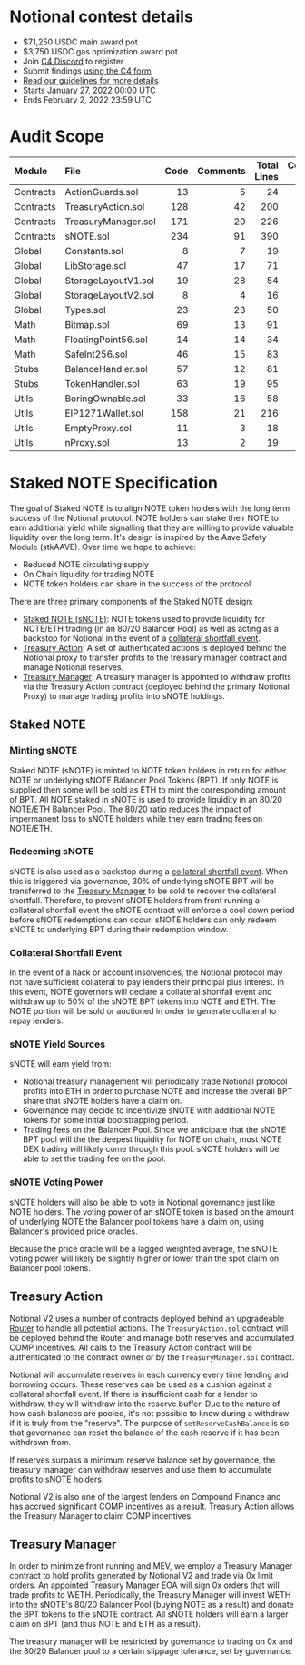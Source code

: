 # Notional contest details

- $71,250 USDC main award pot
- $3,750 USDC gas optimization award pot
- Join [C4 Discord](https://discord.gg/code4rena) to register
- Submit findings [using the C4 form](https://code4rena.com/contests/2022-01-notional-contest/submit)
- [Read our guidelines for more details](https://docs.code4rena.com/roles/wardens)
- Starts January 27, 2022 00:00 UTC
- Ends February 2, 2022 23:59 UTC

# Audit Scope

| Module    | File                | Code | Comments | Total Lines | Complexity / Line |
| :-------- | :------------------ | ---: | -------: | ----------: | ----------------: |
| Contracts | ActionGuards.sol    |   13 |        5 |          24 |               7.7 |
| Contracts | TreasuryAction.sol  |  128 |       42 |         200 |              11.7 |
| Contracts | TreasuryManager.sol |  171 |       20 |         226 |               2.9 |
| Contracts | sNOTE.sol           |  234 |       91 |         390 |               4.3 |
| Global    | Constants.sol       |    8 |        7 |          19 |               0.0 |
| Global    | LibStorage.sol      |   47 |       17 |          71 |               0.0 |
| Global    | StorageLayoutV1.sol |   19 |       28 |          54 |               0.0 |
| Global    | StorageLayoutV2.sol |    8 |        4 |          16 |               0.0 |
| Global    | Types.sol           |   23 |       23 |          50 |               0.0 |
| Math      | Bitmap.sol          |   69 |       13 |          91 |              23.2 |
| Math      | FloatingPoint56.sol |   14 |       14 |          34 |               7.1 |
| Math      | SafeInt256.sol      |   46 |       15 |          83 |              34.8 |
| Stubs     | BalanceHandler.sol  |   57 |       12 |          81 |               5.3 |
| Stubs     | TokenHandler.sol    |   63 |       19 |          95 |              25.4 |
| Utils     | BoringOwnable.sol   |   33 |       16 |          58 |              18.2 |
| Utils     | EIP1271Wallet.sol   |  158 |       21 |         216 |               5.7 |
| Utils     | EmptyProxy.sol      |   11 |        3 |          18 |               9.1 |
| Utils     | nProxy.sol          |   13 |        2 |          19 |               0.0 |

# Staked NOTE Specification

The goal of Staked NOTE is to align NOTE token holders with the long term success of the Notional protocol. NOTE holders can stake their NOTE to earn additional yield while signalling that they are willing to provide valuable liquidity over the long term. It's design is inspired by the Aave Safety Module (stkAAVE). Over time we hope to achieve:

- Reduced NOTE circulating supply
- On Chain liquidity for trading NOTE
- NOTE token holders can share in the success of the protocol

There are three primary components of the Staked NOTE design:

- [Staked NOTE (sNOTE)](#staked-note): NOTE tokens used to provide liquidity for NOTE/ETH trading (in an 80/20 Balancer Pool) as well as acting as a backstop for Notional in the event of a [collateral shortfall event](#collateral-shortfall-event).
- [Treasury Action](#treasury-action): A set of authenticated actions is deployed behind the Notional proxy to transfer profits to the treasury manager contract and manage Notional reserves.
- [Treasury Manager](#treasury-manager): A treasury manager is appointed to withdraw profits via the Treasury Action contract (deployed behind the primary Notional Proxy) to manage trading profits into sNOTE holdings.

## Staked NOTE

### Minting sNOTE

Staked NOTE (sNOTE) is minted to NOTE token holders in return for either NOTE or underlying sNOTE Balancer Pool Tokens (BPT). If only NOTE is supplied then some will be sold as ETH to mint the corresponding amount of BPT. All NOTE staked in sNOTE is used to provide liquidity in an 80/20 NOTE/ETH Balancer Pool. The 80/20 ratio reduces the impact of impermanent loss to sNOTE holders while they earn trading fees on NOTE/ETH.

### Redeeming sNOTE

sNOTE is also used as a backstop during a [collateral shortfall event](#collateral-shortfall-event). When this is triggered via governance, 30% of underlying sNOTE BPT will be transferred to the [Treasury Manager](#treasury-manager) to be sold to recover the collateral shortfall. Therefore, to prevent sNOTE holders from front running a collateral shortfall event the sNOTE contract will enforce a cool down period before sNOTE redemptions can occur. sNOTE holders can only redeem sNOTE to underlying BPT during their redemption window.

### Collateral Shortfall Event

In the event of a hack or account insolvencies, the Notional protocol may not have sufficient collateral to pay lenders their principal plus interest. In this event, NOTE governors will declare a collateral shortfall event and withdraw up to 50% of the sNOTE BPT tokens into NOTE and ETH. The NOTE portion will be sold or auctioned in order to generate collateral to repay lenders.

### sNOTE Yield Sources

sNOTE will earn yield from:

- Notional treasury management will periodically trade Notional protocol profits into ETH in order to purchase NOTE and increase the overall BPT share that sNOTE holders have a claim on.
- Governance may decide to incentivize sNOTE with additional NOTE tokens for some initial bootstrapping period.
- Trading fees on the Balancer Pool. Since we anticipate that the sNOTE BPT pool will the the deepest liquidity for NOTE on chain, most NOTE DEX trading will likely come through this pool. sNOTE holders will be able to set the trading fee on the pool.

### sNOTE Voting Power

sNOTE holders will also be able to vote in Notional governance just like NOTE holders. The voting power of an sNOTE token is based on the amount of underlying NOTE the Balancer pool tokens have a claim on, using Balancer's provided price oracles.

Because the price oracle will be a lagged weighted average, the sNOTE voting power will likely be slightly higher or lower than the spot claim on Balancer pool tokens.

## Treasury Action

Notional V2 uses a number of contracts deployed behind an upgradeable [Router](https://github.com/notional-finance/contracts-v2/blob/master/contracts/external/Router.sol) to handle all potential actions. The `TreasuryAction.sol` contract will be deployed behind the Router and manage both reserves and accumulated COMP incentives. All calls to the Treasury Action contract will be authenticated to the contract owner or by the `TreasuryManager.sol` contract.

Notional will accumulate reserves in each currency every time lending and borrowing occurs. These reserves can be used as a cushion against a collateral shortfall event. If there is insufficient cash for a lender to withdraw, they will withdraw into the reserve buffer. Due to the nature of how cash balances are pooled, it's not possible to know during a withdraw if it is truly from the "reserve". The purpose of `setReserveCashBalance` is so that governance can reset the balance of the cash reserve if it has been withdrawn from.

If reserves surpass a minimum reserve balance set by governance, the treasury manager can withdraw reserves and use them to accumulate profits to sNOTE holders.

Notional V2 is also one of the largest lenders on Compound Finance and has accrued significant COMP incentives as a result. Treasury Action allows the Treasury Manager to claim COMP incentives.

## Treasury Manager

In order to minimize front running and MEV, we employ a Treasury Manager contract to hold profits generated by Notional V2 and trade via 0x limit orders. An appointed Treasury Manager EOA will sign 0x orders that will trade profits to WETH. Periodically, the Treasury Manager will invest WETH into the sNOTE's 80/20 Balancer Pool (buying NOTE as a result) and donate the BPT tokens to the sNOTE contract. All sNOTE holders will earn a larger claim on BPT (and thus NOTE and ETH as a result).

The treasury manager will be restricted by governance to trading on 0x and the 80/20 Balancer pool to a certain slippage tolerance, set by governance.

